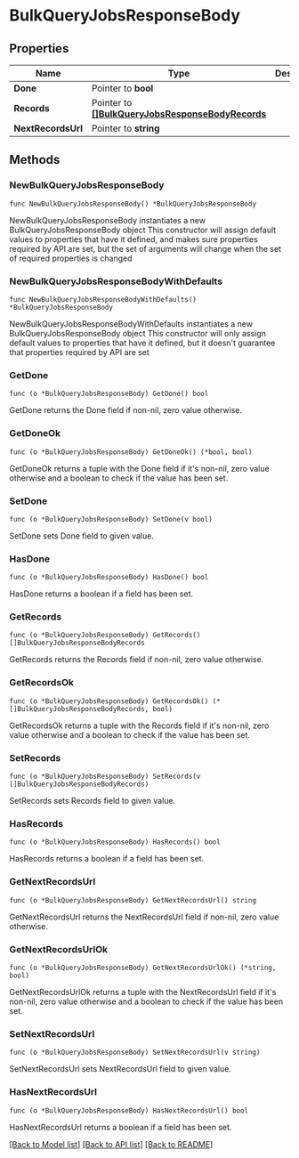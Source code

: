 # BulkQueryJobsResponseBody

## Properties

Name | Type | Description | Notes
------------ | ------------- | ------------- | -------------
**Done** | Pointer to **bool** |  | [optional] 
**Records** | Pointer to [**[]BulkQueryJobsResponseBodyRecords**](BulkQueryJobsResponseBodyRecords.md) |  | [optional] 
**NextRecordsUrl** | Pointer to **string** |  | [optional] 

## Methods

### NewBulkQueryJobsResponseBody

`func NewBulkQueryJobsResponseBody() *BulkQueryJobsResponseBody`

NewBulkQueryJobsResponseBody instantiates a new BulkQueryJobsResponseBody object
This constructor will assign default values to properties that have it defined,
and makes sure properties required by API are set, but the set of arguments
will change when the set of required properties is changed

### NewBulkQueryJobsResponseBodyWithDefaults

`func NewBulkQueryJobsResponseBodyWithDefaults() *BulkQueryJobsResponseBody`

NewBulkQueryJobsResponseBodyWithDefaults instantiates a new BulkQueryJobsResponseBody object
This constructor will only assign default values to properties that have it defined,
but it doesn't guarantee that properties required by API are set

### GetDone

`func (o *BulkQueryJobsResponseBody) GetDone() bool`

GetDone returns the Done field if non-nil, zero value otherwise.

### GetDoneOk

`func (o *BulkQueryJobsResponseBody) GetDoneOk() (*bool, bool)`

GetDoneOk returns a tuple with the Done field if it's non-nil, zero value otherwise
and a boolean to check if the value has been set.

### SetDone

`func (o *BulkQueryJobsResponseBody) SetDone(v bool)`

SetDone sets Done field to given value.

### HasDone

`func (o *BulkQueryJobsResponseBody) HasDone() bool`

HasDone returns a boolean if a field has been set.

### GetRecords

`func (o *BulkQueryJobsResponseBody) GetRecords() []BulkQueryJobsResponseBodyRecords`

GetRecords returns the Records field if non-nil, zero value otherwise.

### GetRecordsOk

`func (o *BulkQueryJobsResponseBody) GetRecordsOk() (*[]BulkQueryJobsResponseBodyRecords, bool)`

GetRecordsOk returns a tuple with the Records field if it's non-nil, zero value otherwise
and a boolean to check if the value has been set.

### SetRecords

`func (o *BulkQueryJobsResponseBody) SetRecords(v []BulkQueryJobsResponseBodyRecords)`

SetRecords sets Records field to given value.

### HasRecords

`func (o *BulkQueryJobsResponseBody) HasRecords() bool`

HasRecords returns a boolean if a field has been set.

### GetNextRecordsUrl

`func (o *BulkQueryJobsResponseBody) GetNextRecordsUrl() string`

GetNextRecordsUrl returns the NextRecordsUrl field if non-nil, zero value otherwise.

### GetNextRecordsUrlOk

`func (o *BulkQueryJobsResponseBody) GetNextRecordsUrlOk() (*string, bool)`

GetNextRecordsUrlOk returns a tuple with the NextRecordsUrl field if it's non-nil, zero value otherwise
and a boolean to check if the value has been set.

### SetNextRecordsUrl

`func (o *BulkQueryJobsResponseBody) SetNextRecordsUrl(v string)`

SetNextRecordsUrl sets NextRecordsUrl field to given value.

### HasNextRecordsUrl

`func (o *BulkQueryJobsResponseBody) HasNextRecordsUrl() bool`

HasNextRecordsUrl returns a boolean if a field has been set.


[[Back to Model list]](../README.md#documentation-for-models) [[Back to API list]](../README.md#documentation-for-api-endpoints) [[Back to README]](../README.md)


